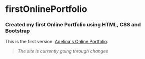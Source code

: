 # firstOnlinePortfolio
### Created my first Online Portfolio using HTML, CSS and Bootstrap
This is the first version: [Adelina's Online Portfolio](https://tabbytadi.github.io/firstOnlinePortfolio/).
<br>
>*The site is currently going through changes*
